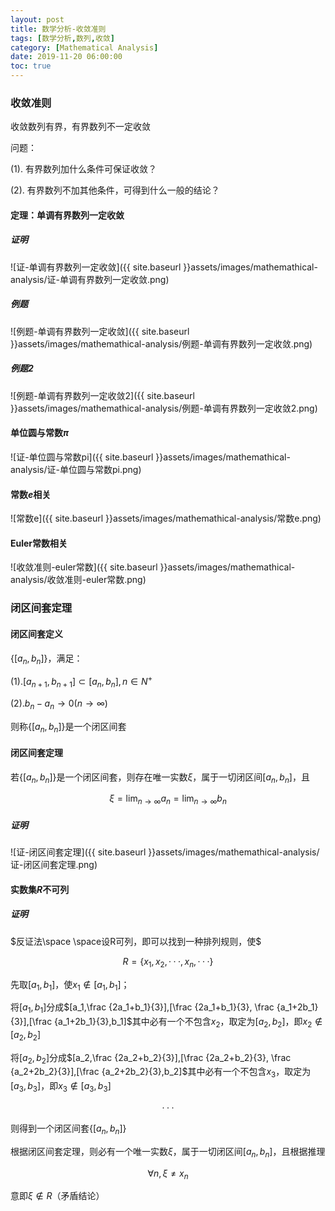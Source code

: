 ```yaml
---
layout: post
title: 数学分析-收敛准则
tags: [数学分析,数列,收敛]
category: [Mathematical Analysis]
date: 2019-11-20 06:00:00
toc: true
---
```


### 收敛准则

收敛数列有界，有界数列不一定收敛

问题：

(1). 有界数列加什么条件可保证收敛？

(2). 有界数列不加其他条件，可得到什么一般的结论？

#### 定理：单调有界数列一定收敛

##### 证明  

![证-单调有界数列一定收敛]({{ site.baseurl }}assets/images/mathemathical-analysis/证-单调有界数列一定收敛.png)

##### 例题

![例题-单调有界数列一定收敛]({{ site.baseurl }}assets/images/mathemathical-analysis/例题-单调有界数列一定收敛.png)

##### 例题2

![例题-单调有界数列一定收敛2]({{ site.baseurl }}assets/images/mathemathical-analysis/例题-单调有界数列一定收敛2.png)

#### 单位圆与常数$\pi$

![证-单位圆与常数pi]({{ site.baseurl }}assets/images/mathemathical-analysis/证-单位圆与常数pi.png)

#### 常数$e$相关

![常数e]({{ site.baseurl }}assets/images/mathemathical-analysis/常数e.png)

#### Euler常数相关

![收敛准则-euler常数]({{ site.baseurl }}assets/images/mathemathical-analysis/收敛准则-euler常数.png)

### 闭区间套定理

#### 闭区间套定义

$\lbrace [a_n, b_n] \rbrace$，满足：

$(1).[a_{n+1},b_{n+1}]\subset [a_{n},b_{n}],n\in N^+$

$(2).b_n-a_n \rightarrow 0(n \rightarrow \infty)$

则称$\lbrace [a_n, b_n] \rbrace$是一个闭区间套

#### 闭区间套定理

若$\lbrace [a_n, b_n] \rbrace$是一个闭区间套，则存在唯一实数$\xi$，属于一切闭区间$[a_n,b_n]$，且

$$\xi = \lim_{n\rightarrow \infty}a_n=\lim_{n\rightarrow \infty}b_n$$

##### 证明

![证-闭区间套定理]({{ site.baseurl }}assets/images/mathemathical-analysis/证-闭区间套定理.png)

#### 实数集$R$不可列

##### 证明

$反证法\space \space设R可列，即可以找到一种排列规则，使$

$$R=\lbrace x_1, x_2, ···,x_n, ··· \rbrace$$

先取$[a_1,b_1]$，使$x_1\notin [a_1, b_1]$；

将$[a_1,b_1]$分成$[a_1,\frac {2a_1+b_1}{3}],[\frac {2a_1+b_1}{3}, \frac {a_1+2b_1}{3}],[\frac {a_1+2b_1}{3},b_1]$其中必有一个不包含$x_2$，取定为$[a_2,b_2]$，即$x_2\notin [a_2,b_2]$

将$[a_2,b_2]$分成$[a_2,\frac {2a_2+b_2}{3}],[\frac {2a_2+b_2}{3}, \frac {a_2+2b_2}{3}],[\frac {a_2+2b_2}{3},b_2]$其中必有一个不包含$x_3$，取定为$[a_3,b_3]$，即$x_3\notin [a_3,b_3]$

$$···$$

则得到一个闭区间套$\lbrace [a_n, b_n] \rbrace$

根据闭区间套定理，则必有一个唯一实数$\xi$，属于一切闭区间$[a_n,b_n]$，且根据推理

$$\forall n, \xi \neq x_n$$

意即$\xi \notin R$（矛盾结论）